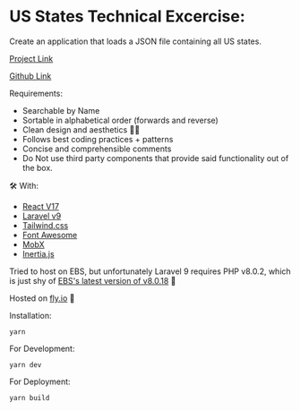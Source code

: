 # US States Technical Excercise:

Create an application that loads a JSON file containing all US states.

[Project Link](https://throbbing-butterfly-4071.fly.dev/)

[Github Link](https://github.com/NotoriousGOR/laravel-testing)

Requirements:

-   Searchable by Name
-   Sortable in alphabetical order (forwards and reverse)
-   Clean design and aesthetics 💅✨
-   Follows best coding practices + patterns
-   Concise and comprehensible comments
-   Do Not use third party components that provide said functionality out of the box.

🛠 With:

-   [React V17](https://reactjs.org/)
-   [Laravel v9](https://laravel.com/docs/9.x)
-   [Tailwind.css](https://tailwindcss.com/)
-   [Font Awesome](https://fontawesome.com/v6/docs/web/setup/get-started)
-   [MobX](https://mobx.js.org/README.html)
-   [Inertia.js](https://inertiajs.com/)


Tried to host on EBS, but unfortunately Laravel 9 requires PHP v8.0.2, which is just shy of [EBS's latest version of v8.0.18](https://github.com/aws/elastic-beanstalk-roadmap/issues/214) 🥺

Hosted on [fly.io](https://fly.io/) 🎈

Installation:

    yarn

For Development:

    yarn dev

For Deployment:

    yarn build
